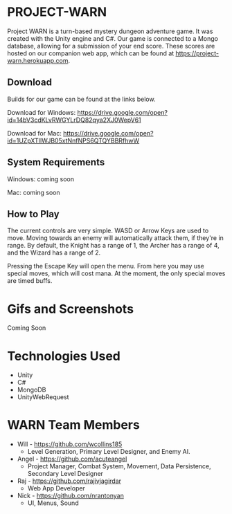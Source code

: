 # PROJECT-WARN

Project WARN is a turn-based mystery dungeon adventure game. It was created with the Unity engine and C#. Our game is connected to a Mongo database, allowing for a submission of your end score. These scores are hosted on our companion web app, which can be found at https://project-warn.herokuapp.com.

## Download

Builds for our game can be found at the links below.

Download for Windows: https://drive.google.com/open?id=14bV3cdKLvRWGYLrDQ82qya2XJ0WepV61

Download for Mac: https://drive.google.com/open?id=1UZpXTIlWJB05xtNnfNPS6QTQYBBRfhwW

## System Requirements

Windows: coming soon

Mac: coming soon

## How to Play

The current controls are very simple. WASD or Arrow Keys are used to move. Moving towards an enemy will automatically attack them, if they're in range. By default, the Knight has a range of 1, the Archer has a range of 4, and the Wizard has a range of 2.

Pressing the Escape Key will open the menu. From here you may use special moves, which will cost mana. At the moment, the only special moves are timed buffs.

#  Gifs and Screenshots

Coming Soon

# Technologies Used

* Unity
* C#
* MongoDB
* UnityWebRequest

# WARN Team Members
* Will - https://github.com/wcollins185
    - Level Generation, Primary Level Designer, and Enemy AI.
* Angel - https://github.com/acuteangel
    -  Project Manager, Combat System, Movement, Data Persistence, Secondary    Level Designer
* Raj - https://github.com/rajivjagirdar
    - Web App Developer
* Nick - https://github.com/nrantonyan
    - UI, Menus, Sound

